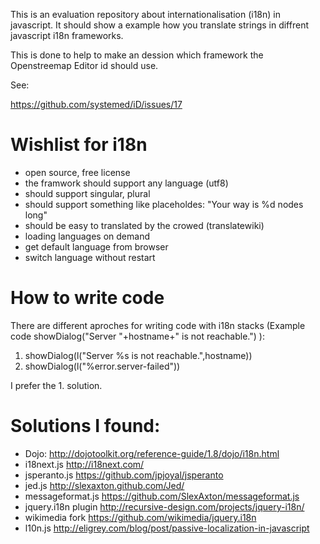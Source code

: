 This is an evaluation repository about internationalisation (i18n) in javascript. 
It should show a example how you translate strings in diffrent javascript i18n frameworks.

This is done to help to make an dession which framework the Openstreemap Editor id should use. 

See:

https://github.com/systemed/iD/issues/17

# Wishlist for i18n

* open source, free license
* the framwork should support any language (utf8)
* should support singular, plural
* should support something like placeholdes: "Your way is %d nodes long"
* should be easy to translated by the crowed (translatewiki)
* loading languages on demand
* get default language from browser
* switch language without restart

# How to write code
There are different aproches for writing code with i18n stacks (Example code showDialog("Server "+hostname+" is not reachable.") ):
1. showDialog(l("Server %s is not reachable.",hostname))
2. showDialog(l("%error.server-failed"))


I prefer the 1. solution.

# Solutions I found:
* Dojo: http://dojotoolkit.org/reference-guide/1.8/dojo/i18n.html
* i18next.js http://i18next.com/
* jsperanto.js https://github.com/jpjoyal/jsperanto
* jed.js http://slexaxton.github.com/Jed/
* messageformat.js https://github.com/SlexAxton/messageformat.js
* jquery.i18n plugin http://recursive-design.com/projects/jquery-i18n/
 * wikimedia fork https://github.com/wikimedia/jquery.i18n
* l10n.js http://eligrey.com/blog/post/passive-localization-in-javascript

